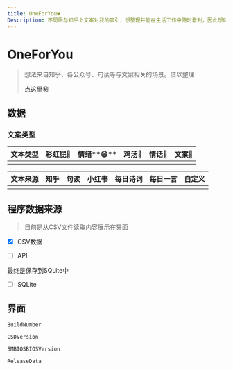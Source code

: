 ```yaml
---
title: OneForYou❤️
Description: 不局限与知乎上文案对我的吸引，想整理并能在生活工作中随时看到，因此想做一款桌面显示的软件
---
```


# OneForYou

> 想法来自知乎、各公众号、句读等与文案相关的场景。借以整理
>
> [点这里㊙](https://www.yuque.com/docs/share/78da571b-0bd6-428e-93db-b5673b487d30?#%20%E3%80%8AOneForYou%E3%80%8B)

## 数据

### 文案类型

| **文本类型** | **彩虹屁**🌈 | **情绪****😄** | **鸡汤**🐤 | **情话**💌 | **文案**📑 |
| ------------ | ----------- | ------------- | --------- | --------- | --------- |
|              |             |               |           |           |           |

| **文本来源** | **知乎** | **句读** | **小红书** | **每日诗词** | 每日一言 | **自定义** |
| ------------ | -------- | -------- | ---------- | ------------ | -------- | ---------- |
|              |          |          |            |              |          |            |

## 程序数据来源

> 目前是从CSV文件读取内容展示在界面

- [x] CSV数据

- [ ] API

最终是保存到SQLite中

- [ ] SQLite

## 界面

~~~
BuildNumber

CSDVersion

SMBIOSBIOSVersion

ReleaseData
~~~

